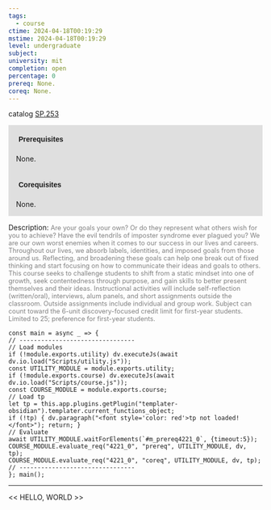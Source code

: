 ```yaml
---
tags:
  - course
ctime: 2024-04-18T00:19:29
mstime: 2024-04-18T00:19:29
level: undergraduate
subject: 
university: mit
completion: open
percentage: 0
prereq: None.
coreq: None.
---
```


catalog [SP.253](http://student.mit.edu/catalog/mSPa.html#SP.253)

<span style="display: block; padding: 15px; background-color: rgb(100, 100, 100, 0.2);"><font id="m_prereq4221_0" style="display: block; font-family: Arial, sans-serif; font-weight: bold; padding: 5px">Prerequisites</font><br><span id="prereq4221_0">None.</span></span>
<span style="display: block; padding: 15px; background-color: rgb(100, 100, 100, 0.2);"><font id="m_coreq4221_0" style="display: block; font-family: Arial, sans-serif; font-weight: bold; padding: 5px">Corequisites</font><br><span id="coreq4221_0">None.</span></span>

<font style="">Description:</font>
<font style="color: grey; font-size: 0.8rem;">Are your goals your own? Or do they represent what others wish for you to achieve? Have the evil tendrils of imposter syndrome ever plagued you? We are our own worst enemies when it comes to our success in our lives and careers. Throughout our lives, we absorb labels, identities, and imposed goals from those around us. Reflecting, and broadening these goals can help one break out of fixed thinking and start focusing on how to communicate their ideas and goals to others. This course seeks to challenge students to shift from a static mindset into one of growth, seek contentedness through purpose, and gain skills to better present themselves and their ideas. Instructional activities will include self-reflection (written/oral), interviews, alum panels, and short assignments outside the classroom. Outside assignments include individual and group work. Subject can count toward the 6-unit discovery-focused credit limit for first-year students. Limited to 25; preference for first-year students.</font>

```dataviewjs
const main = async _ => {
// --------------------------------
// Load modules
if (!module.exports.utility) dv.executeJs(await dv.io.load("Scripts/utility.js"));
const UTILITY_MODULE = module.exports.utility;
if (!module.exports.course) dv.executeJs(await dv.io.load("Scripts/course.js"));
const COURSE_MODULE = module.exports.course;
// Load tp
let tp = this.app.plugins.getPlugin("templater-obsidian").templater.current_functions_object;
if (!tp) { dv.paragraph("<font style='color: red'>tp not loaded!</font>"); return; }
// Evaluate
await UTILITY_MODULE.waitForElements(`#m_prereq4221_0`, {timeout:5});
COURSE_MODULE.evaluate_req("4221_0", "prereq", UTILITY_MODULE, dv, tp);
COURSE_MODULE.evaluate_req("4221_0", "coreq", UTILITY_MODULE, dv, tp);
// --------------------------------
}; main();
```

---

<< HELLO, WORLD >>
